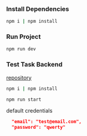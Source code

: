 ### Install Dependencies

```bash
npm i | npm install
```

### Run Project

```bash
npm run dev
```

### Test Task Backend
[repository](https://github.com/SketchPiece/test-task-backend)

```bash
npm i | npm install
```

```bash
npm run start
```

default credentials
```json
  "email": "test@email.com",
  "password": "qwerty"
```